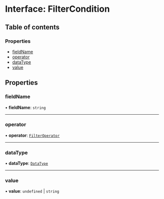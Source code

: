 # Interface: FilterCondition

## Table of contents

### Properties

- [fieldName](FilterCondition.md#fieldname)
- [operator](FilterCondition.md#operator)
- [dataType](FilterCondition.md#datatype)
- [value](FilterCondition.md#value)

## Properties

### fieldName

• **fieldName**: `string`

___

### operator

• **operator**: [`FilterOperator`](../enums/FilterOperator.md)

___

### dataType

• **dataType**: [`DataType`](../enums/DataType.md)

___

### value

• **value**: `undefined` \| `string`
